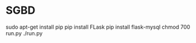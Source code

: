 # SGBD

sudo apt-get install pip
pip install FLask
pip install flask-mysql
chmod 700 run.py
./run.py